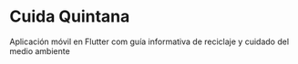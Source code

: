 # Cuida Quintana

Aplicación móvil en Flutter com guía informativa de reciclaje y cuidado del medio ambiente